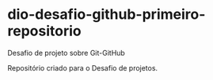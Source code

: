 # dio-desafio-github-primeiro-repositorio
Desafio de projeto sobre Git-GitHub

Repositório criado para o Desafio de projetos.
